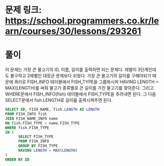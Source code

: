 # 문제 링크: https://school.programmers.co.kr/learn/courses/30/lessons/293261
# 풀이
이 문제는 가장 큰 물고기의 ID, 이름, 길이를 출력하면 되는 문제다. 레벨이 3단계인데도 불구하고 2레벨인 대장균 문제보다 쉬웠다. 가장 큰 물고기의 길이를 구해야되기 때문에 쿼리로 FISH_INFO 테이블에서 FISH_TYPE을 그룹화시켜 HAVING LENGTH = MAX(LENGTH)를 써줘 물고기 종류별로 큰 길이를 가진 물고기를 찾아준다. 그리고 WHERE문에서 FISH_INFO(fish) 테이블에서 FISH_TYPE을 추려내면 된다. 그 다음 SELECT문에서 fish.LENGTH로 길이를 출력시켜주면 된다.

```sql
SELECT ID, FISH_NAME, fish.LENGTH AS LENGTH
FROM FISH_INFO fish
JOIN FISH_NAME_INFO name
ON fish.FISH_TYPE = name.FISH_TYPE
WHERE fish.FISH_TYPE 
IN (
      SELECT FISH_TYPE
      FROM FISH_INFO
      GROUP BY FISH_TYPE
      HAVING LENGTH = MAX(LENGTH)
)
ORDER BY ID
```